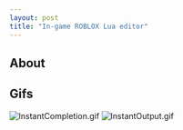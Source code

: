 ```yaml
---
layout: post
title: "In-game ROBLOX Lua editor"
---
```


## About

## Gifs

![InstantCompletion.gif](https://drive.google.com/uc?id=1aFy3q7u07UMPiNMXGIUtmVgcmRGYoY1B&export=download)
![InstantOutput.gif](https://drive.google.com/uc?id=1pM0-UdCf_2hqeR1Pc_G8Lj-dj3FgXqG9&export=download)
